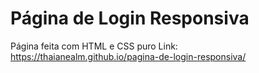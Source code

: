 # Página de Login Responsiva
Página feita com HTML e CSS puro
Link: https://thaianealm.github.io/pagina-de-login-responsiva/
